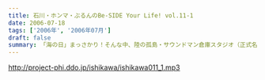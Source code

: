 ```yaml
---
title: 石川・ホンマ・ぶるんのBe-SIDE Your Life! vol.11-1
date: 2006-07-18
tags: ['2006年', '2006年07月']
draft: false
summary: 「海の日」まっさかり！そんな中、陸の孤島・サウンドマン倉庫スタジオ（正式名称：マンゴースタジオ）からお送りする、しこたま生ぬるいプログラム・ビーサイ。今週も男達の汗を感じる魂の放送をお届け。そんな、面々ですがそれなりにレジャー活動は送っておるようですよ。あっ！そしてそして「アゲアゲＴシャツプロジェクト」の詳細がやっとこそさ本編でも登場！！聴きのがせないっすよ！！NAMAE
---
```


http://project-phi.ddo.jp/ishikawa/ishikawa011_1.mp3
